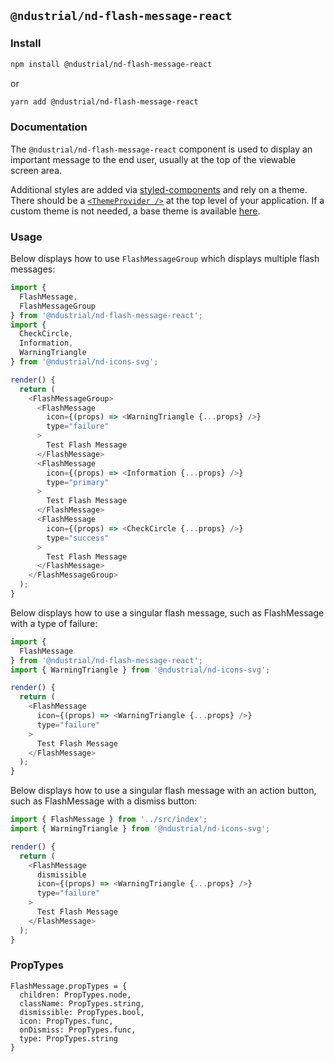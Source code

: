 ## `@ndustrial/nd-flash-message-react`

### Install

```bash
npm install @ndustrial/nd-flash-message-react
```

or

```bash
yarn add @ndustrial/nd-flash-message-react
```

### Documentation

The `@ndustrial/nd-flash-message-react` component is used to display an important message to the end user, usually at the top of the viewable screen area.

Additional styles are added via [styled-components](https://www.styled-components.com/) and rely on a theme. There should be a [`<ThemeProvider />`](https://www.styled-components.com/docs/advanced) at the top level of your application. If a custom theme is not needed, a base theme is available [here](https://github.com/ndustrialio/nd-react-common/tree/v1/base/packages/nd-theme-react).

### Usage

Below displays how to use `FlashMessageGroup` which displays multiple flash messages:

```javascript
import {
  FlashMessage,
  FlashMessageGroup
} from '@ndustrial/nd-flash-message-react';
import {
  CheckCircle,
  Information,
  WarningTriangle
} from '@ndustrial/nd-icons-svg';

render() {
  return (
    <FlashMessageGroup>
      <FlashMessage
        icon={(props) => <WarningTriangle {...props} />}
        type="failure"
      >
        Test Flash Message
      </FlashMessage>
      <FlashMessage
        icon={(props) => <Information {...props} />}
        type="primary"
      >
        Test Flash Message
      </FlashMessage>
      <FlashMessage
        icon={(props) => <CheckCircle {...props} />}
        type="success"
      >
        Test Flash Message
      </FlashMessage>
    </FlashMessageGroup>
  );
}
```

Below displays how to use a singular flash message, such as FlashMessage with a type of failure:

```javascript
import {
  FlashMessage
} from '@ndustrial/nd-flash-message-react';
import { WarningTriangle } from '@ndustrial/nd-icons-svg';

render() {
  return (
    <FlashMessage
      icon={(props) => <WarningTriangle {...props} />}
      type="failure"
    >
      Test Flash Message
    </FlashMessage>
  );
}
```

Below displays how to use a singular flash message with an action button, such as FlashMessage with a dismiss button:

```javascript
import { FlashMessage } from '../src/index';
import { WarningTriangle } from '@ndustrial/nd-icons-svg';

render() {
  return (
    <FlashMessage
      dismissible
      icon={(props) => <WarningTriangle {...props} />}
      type="failure"
    >
      Test Flash Message
    </FlashMessage>
  );
}
```

### PropTypes

```
FlashMessage.propTypes = {
  children: PropTypes.node,
  className: PropTypes.string,
  dismissible: PropTypes.bool,
  icon: PropTypes.func,
  onDismiss: PropTypes.func,
  type: PropTypes.string
}
```
